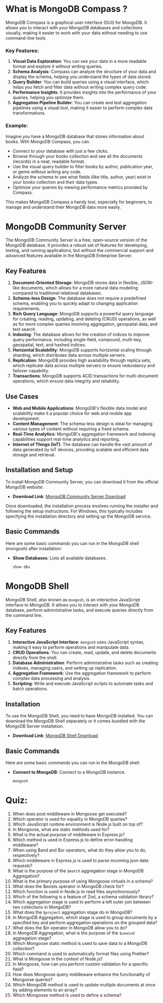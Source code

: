 # What is MongoDB Compass ?

MongoDB Compass is a graphical user interface (GUI) for MongoDB. It allows you to interact with your MongoDB databases and collections visually, making it easier to work with your data without needing to use command-line tools.

### Key Features:

1. **Visual Data Exploration**: You can see your data in a more readable format and explore it without writing queries.
2. **Schema Analysis**: Compass can analyze the structure of your data and display the schema, helping you understand the types of data stored.
3. **Query Builder**: You can build queries using a visual interface, which helps you fetch and filter data without writing complex query code.
4. **Performance Insights**: It provides insights into the performance of your queries, helping you optimize them.
5. **Aggregation Pipeline Builder**: You can create and test aggregation pipelines using a visual tool, making it easier to perform complex data transformations.

### Example:

Imagine you have a MongoDB database that stores information about books. With MongoDB Compass, you can:

- Connect to your database with just a few clicks.
- Browse through your books collection and see all the documents (records) in a neat, readable format.
- Use the visual query builder to filter books by author, publication year, or genre without writing any code.
- Analyze the schema to see what fields (like title, author, year) exist in your books collection and their data types.
- Optimize your queries by viewing performance metrics provided by Compass.

This makes MongoDB Compass a handy tool, especially for beginners, to manage and understand their MongoDB data more easily.

# MongoDB Community Server

The MongoDB Community Server is a free, open-source version of the MongoDB database. It provides a robust set of features for developing, testing, and running applications, but without the commercial support and advanced features available in the MongoDB Enterprise Server.

## Key Features

1. **Document-Oriented Storage**: MongoDB stores data in flexible, JSON-like documents, which allows for a more natural data modeling compared to traditional relational databases.
2. **Schema-less Design**: The database does not require a predefined schema, enabling you to quickly adapt to changing application requirements.
3. **Rich Query Language**: MongoDB supports a powerful query language for creating, reading, updating, and deleting (CRUD) operations, as well as for more complex queries involving aggregation, geospatial data, and text search.
4. **Indexing**: The database allows for the creation of indices to improve query performance, including single-field, compound, multi-key, geospatial, text, and hashed indices.
5. **Horizontal Scalability**: MongoDB supports horizontal scaling through sharding, which distributes data across multiple servers.
6. **Replication**: MongoDB provides high availability through replica sets, which replicate data across multiple servers to ensure redundancy and failover capability.
7. **Transactions**: MongoDB supports ACID transactions for multi-document operations, which ensure data integrity and reliability.

## Use Cases

- **Web and Mobile Applications**: MongoDB's flexible data model and scalability make it a popular choice for web and mobile app development.
- **Content Management**: The schema-less design is ideal for managing various types of content without requiring a fixed schema.
- **Real-Time Analytics**: MongoDB's aggregation framework and indexing capabilities support real-time analytics and reporting.
- **Internet of Things (IoT)**: The database can handle the vast amount of data generated by IoT devices, providing scalable and efficient data storage and retrieval.

## Installation and Setup

To install MongoDB Community Server, you can download it from the official MongoDB website:

- **Download Link**: [MongoDB Community Server Download](https://www.mongodb.com/try/download/community)

Once downloaded, the installation process involves running the installer and following the setup instructions. For Windows, this typically includes specifying the installation directory and setting up the MongoDB service.

## Basic Commands

Here are some basic commands you can run in the MongoDB shell (mongosh) after installation:

- **Show Databases**: Lists all available databases.
  ```shell
  show dbs
  ```

# MongoDB Shell

MongoDB Shell, also known as `mongosh`, is an interactive JavaScript interface to MongoDB. It allows you to interact with your MongoDB database, perform administrative tasks, and execute queries directly from the command line.

## Key Features

1. **Interactive JavaScript Interface**: `mongosh` uses JavaScript syntax, making it easy to perform operations and manipulate data.
2. **CRUD Operations**: You can create, read, update, and delete documents directly from the shell.
3. **Database Administration**: Perform administrative tasks such as creating indexes, managing users, and setting up replication.
4. **Aggregation Framework**: Use the aggregation framework to perform complex data processing and analysis.
5. **Scripting**: Write and execute JavaScript scripts to automate tasks and batch operations.

## Installation

To use the MongoDB Shell, you need to have MongoDB installed. You can download the MongoDB Shell separately or it comes bundled with the MongoDB Server installation.

- **Download Link**: [MongoDB Shell Download](https://www.mongodb.com/try/download/shell)

## Basic Commands

Here are some basic commands you can run in the MongoDB shell:

- **Connect to MongoDB**: Connect to a MongoDB instance.
  ```shell
  mongosh
  ```

# Quiz:

1. When does post middleware in Mongoose get executed?
2. Which operator is used for equality in MongoDB queries?
3. Which JavaScript runtime environment is Node.js built on top of?
4. In Mongoose, what are static methods used for?
5. What is the actual purpose of middleware in Express.js?
6. Which method is used in Express.js to define error-handling middleware?
7. When using $and and $or operators, what do they allow you to do, respectively?
8. Which middleware in Express.js is used to parse incoming json data requests?
9. What is the purpose of the `$match` aggregation stage in MongoDB Aggregation?
10. What is the primary purpose of using Mongoose virtuals in a schema?
11. What does the $exists operator in MongoDB check for?
12. Which function is used in Node.js to read files asynchronously?
13. Which of the following is a feature of Zod, a schema validation library?
14. Which aggregation stage is used to perform a left outer join between two collections in MongoDB?
15. What does the `$project` aggregation stage do in MongoDB?
16. In MongoDB Aggregation, which stage is used to group documents by a specified key and perform aggregation operations on the grouped data?
17. What does the $in operator in MongoDB allow you to do?
18. In MongoDB Aggregation, what is the purpose of the `$unwind` aggregation stage?
19. Which Mongoose static method is used to save data to a MongoDB collection?
20. Which command is used to automatically format files using Prettier?
21. What is Mongoose in the context of Node.js?
22. In Mongoose, how can you perform custom validation for a specific field?
23. How does Mongoose query middleware enhance the functionality of Mongoose queries?
24. Which MongoDB method is used to update multiple documents at once by adding elements to an array?
25. Which Mongoose method is used to define a schema?
